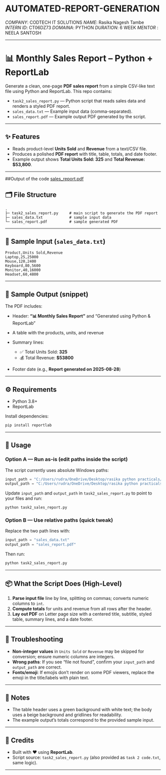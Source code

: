 # AUTOMATED-REPORT-GENERATION

*COMPANY*: CODTECH IT SOLUTIONS
*NAME*: Rasika Nagesh Tambe
*INTERN ID*: CT06DZ73
*DOMAINA*: PYTHON
*DURATION*: 6 WEEK
*MENTOR* : NEELA SANTOSH


---

# 📊 Monthly Sales Report – Python + ReportLab

Generate a clean, one-page **PDF sales report** from a simple CSV-like text file using Python and ReportLab.
This repo contains:

* `task2_sales_report.py` — Python script that reads sales data and renders a styled PDF report.
* `sales_data.txt` — Example input data (comma-separated).
* `sales_report.pdf` — Example output PDF generated by the script.

---

## ✨ Features

* Reads product-level **Units Sold** and **Revenue** from a text/CSV file.
* Produces a polished **PDF report** with title, table, totals, and date footer.
* Example output shows **Total Units Sold: 325** and **Total Revenue: \$53,800**.

---
##Output of the code
[sales_report.pdf](https://github.com/user-attachments/files/22021642/sales_report.pdf)


## 🗂️ File Structure

```
.
├─ task2_sales_report.py     # main script to generate the PDF report
├─ sales_data.txt            # sample input data
└─ sales_report.pdf          # sample generated PDF
```

---

## 🧪 Sample Input (`sales_data.txt`)

```
Product,Units Sold,Revenue
Laptop,25,25000
Mouse,120,2400
Keyboard,80,5600
Monitor,40,16000
Headset,60,4800
```

---

## 📄 Sample Output (snippet)

The PDF includes:

* Header: **“📊 Monthly Sales Report”** and “Generated using Python & ReportLab”
* A table with the products, units, and revenue
* Summary lines:

  * ✅ Total Units Sold: **325**
  * 💰 Total Revenue: **\$53800**
* Footer date (e.g., **Report generated on 2025-08-28**)

---

## ⚙️ Requirements

* Python 3.8+
* ReportLab

Install dependencies:

```bash
pip install reportlab
```

---

## 🚀 Usage

### Option A — Run as-is (edit paths inside the script)

The script currently uses absolute Windows paths:

```python
input_path = "C:/Users/rudra/OneDrive/Desktop/rasika python practicals/sales_data.txt"
output_path = "C:/Users/rudra/OneDrive/Desktop/rasika python practicals/sales_report.pdf"
```

Update `input_path` and `output_path` in `task2_sales_report.py` to point to your files and run:

```bash
python task2_sales_report.py
```

### Option B — Use relative paths (quick tweak)

Replace the two path lines with:

```python
input_path = "sales_data.txt"
output_path = "sales_report.pdf"
```

Then run:

```bash
python task2_sales_report.py
```

---

## 📦 What the Script Does (High-Level)

1. **Parse input file** line by line, splitting on commas; converts numeric columns to `int`.
2. **Compute totals** for units and revenue from all rows after the header.
3. **Lay out PDF** on Letter page size with a centered title, subtitle, styled table, summary lines, and a date footer.

---

## 🧰 Troubleshooting

* **Non-integer values** in `Units Sold` or `Revenue` may be skipped for conversion; ensure numeric columns are integers.
* **Wrong paths**: If you see “file not found”, confirm your `input_path` and `output_path` are correct.
* **Fonts/emoji**: If emojis don’t render on some PDF viewers, replace the emoji in the title/labels with plain text.

---

## 📝 Notes

* The table header uses a green background with white text; the body uses a beige background and gridlines for readability.
* The example output’s totals correspond to the provided sample input.

---

## 🙌 Credits

* Built with ❤️ using **ReportLab**.
* Script source: `task2_sales_report.py` (also provided as `task 2 code.txt`, same logic).

---

